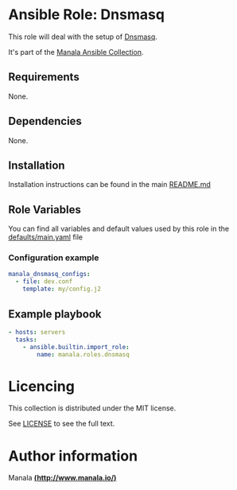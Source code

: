 # Ansible Role: Dnsmasq

This role will deal with the setup of [Dnsmasq](http://www.thekelleys.org.uk/dnsmasq/doc.html).

It's part of the [Manala Ansible Collection](https://galaxy.ansible.com/manala/roles).

## Requirements

None.

## Dependencies

None.

## Installation

Installation instructions can be found in the main [README.md](https://github.com/manala/ansible-roles/blob/main/README.md)

## Role Variables

You can find all variables and default values used by this role in the [defaults/main.yaml](./defaults/main.yaml) file

### Configuration example

```yaml
manala_dnsmasq_configs:
  - file: dev.conf
    template: my/config.j2
```

## Example playbook

```yaml
- hosts: servers
  tasks:
    - ansible.builtin.import_role:
        name: manala.roles.dnsmasq
```

# Licencing

This collection is distributed under the MIT license.

See [LICENSE](https://opensource.org/licenses/MIT) to see the full text.

# Author information

Manala [**(http://www.manala.io/)**](http://www.manala.io)
